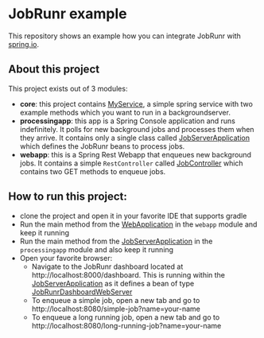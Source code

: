 # JobRunr example

This repository shows an example how you can integrate JobRunr with [spring.io](https://spring.io/).

## About this project
This project exists out of 3 modules:
- **core**: this project contains [MyService](core/src/main/java/org/jobrunr/examples/services/MyService.java), a simple spring service with two example methods which you want to run in a backgroundserver.  
- **processingapp**: this app is a Spring Console application and runs indefinitely. It polls for new background jobs and processes them when they arrive. It contains only a single class called [JobServerApplication](processingapp/src/main/java/org/jobrunr/examples/processingapp/JobServerApplication.java) which defines the JobRunr beans to process jobs.
- **webapp**: this is a Spring Rest Webapp that enqueues new background jobs. It contains a simple `RestController` called [JobController](webapp/src/main/java/org/jobrunr/examples/webapp/api/JobController.java) which contains two GET methods to enqueue jobs.

## How to run this project:
- clone the project and open it in your favorite IDE that supports gradle
- Run the main method from the [WebApplication](webapp/src/main/java/org/jobrunr/examples/webapp/WebApplication.java) in the `webapp` module and keep it running
- Run the main method from the [JobServerApplication](processingapp/src/main/java/org/jobrunr/examples/processingapp/JobServerApplication.java) in the `processingapp` module and also keep it running
- Open your favorite browser:
  - Navigate to the JobRunr dashboard located at http://localhost:8000/dashboard. This is running within the [JobServerApplication](processingapp/src/main/java/org/jobrunr/examples/processingapp/JobServerApplication.java) as it defines a bean of type [JobRunrDashboardWebServer](https://github.com/jobrunr/jobrunr/blob/master/core/src/main/java/org/jobrunr/dashboard/JobRunrDashboardWebServer.java)
  - To enqueue a simple job, open a new tab and go to http://localhost:8080/simple-job?name=your-name
  - To enqueue a long running job, open a new tab and go to http://localhost:8080/long-running-job?name=your-name

